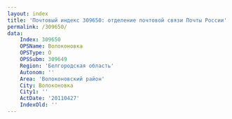 ```yaml
---
layout: index
title: 'Почтовый индекс 309650: отделение почтовой связи Почты России'
permalink: /309650/
data:
    Index: 309650
    OPSName: Волоконовка
    OPSType: О
    OPSSubm: 309649
    Region: 'Белгородская область'
    Autonom: ''
    Area: 'Волоконовский район'
    City: Волоконовка
    City1: ''
    ActDate: '20110427'
    IndexOld: ''
---
```

